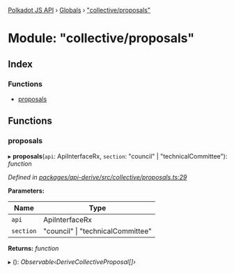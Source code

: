 [Polkadot JS API](../README.md) › [Globals](../globals.md) › ["collective/proposals"](_collective_proposals_.md)

# Module: "collective/proposals"

## Index

### Functions

* [proposals](_collective_proposals_.md#proposals)

## Functions

###  proposals

▸ **proposals**(`api`: ApiInterfaceRx, `section`: "council" | "technicalCommittee"): *function*

*Defined in [packages/api-derive/src/collective/proposals.ts:29](https://github.com/polkadot-js/api/blob/6aa0d90fc0/packages/api-derive/src/collective/proposals.ts#L29)*

**Parameters:**

Name | Type |
------ | ------ |
`api` | ApiInterfaceRx |
`section` | "council" &#124; "technicalCommittee" |

**Returns:** *function*

▸ (): *Observable‹DeriveCollectiveProposal[]›*
